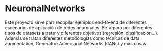 # NeuronalNetworks

Este proyecto sirve para recopilar ejemplos end-to-end de diferentes escenarios de aplicación de redes neuronales. Se separa por diferentes tipos de datasets a tratar y diferentes objetivos (regresión, clasificación...). Además se tratan diferentes metodologías como técnicas de data augmentation, Generative Adversarial Networks (GANs) y más cosas. 
